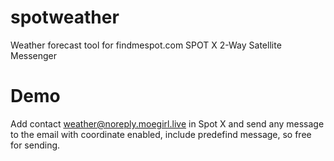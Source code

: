 # spotweather
Weather forecast tool for findmespot.com SPOT X 2-Way Satellite Messenger


# Demo
Add contact weather@noreply.moegirl.live in Spot X and send any message to the email with coordinate enabled, include predefind message, so free for sending.
